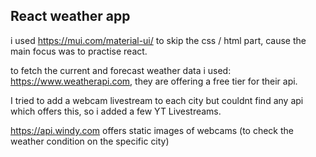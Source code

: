  ## React weather app ##


i used https://mui.com/material-ui/ to skip the css / html part, cause the main focus was to practise react.

to fetch the current and forecast weather data i used: https://www.weatherapi.com, they are offering a free tier for
their api.

I tried to add a webcam livestream to each city but couldnt find any api which offers this, so i added a few YT Livestreams.

https://api.windy.com offers static images of webcams (to check the weather condition on the specific city)

